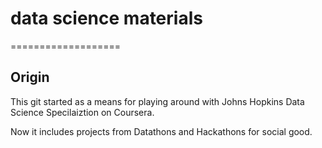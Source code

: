 # data science materials
===================

## Origin
This git started as a means for playing around with Johns Hopkins Data Science Specilaiztion on Coursera.

Now it includes projects from Datathons and Hackathons for social good.
